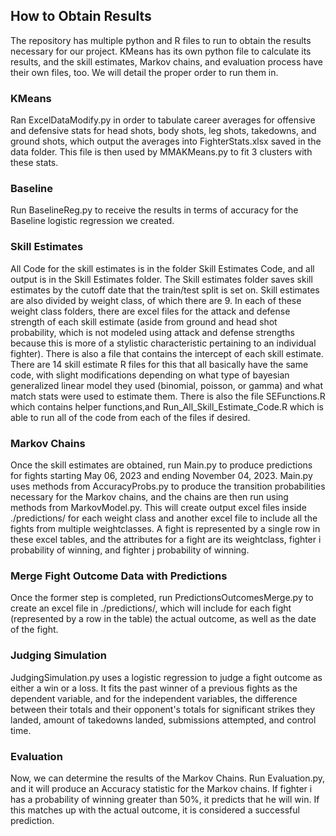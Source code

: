## How to Obtain Results
The repository has multiple python and R files to run to obtain the results necessary for our project. KMeans has its own python file to calculate its results, and the skill estimates, Markov chains, and evaluation process have their own files, too. We will detail the proper order to run them in.

### KMeans
Ran ExcelDataModify.py in order to tabulate career averages for offensive and defensive stats for head shots, body shots, leg shots, takedowns, and ground shots, which output the averages into FighterStats.xlsx saved in the data folder. This file is then used by MMAKMeans.py to fit 3 clusters with these stats.

### Baseline
Run BaselineReg.py to receive the results in terms of accuracy for the Baseline logistic regression we created.

### Skill Estimates
All Code for the skill estimates is in the folder Skill Estimates Code, and all output is in the Skill Estimates folder. The Skill estimates folder saves skill estimates by the cutoff date that the train/test split is set on. Skill estimates are also divided by weight class, of which there are 9. In each of these weight class folders, there are excel files for the attack and defense strength of each skill estimate (aside from ground and head shot probability, which is not modeled using attack and defense strengths because this is more of a stylistic characteristic pertaining to an individual fighter). There is also a file that contains the intercept of each skill estimate. There are 14 skill estimate R files for this that all basically have the same code, with slight modifications depending on what type of bayesian generalized linear model they used (binomial, poisson, or gamma) and what match stats were used to estimate them. There is also the file SEFunctions.R which contains helper functions,and Run_All_Skill_Estimate_Code.R which is able to run all of the code from each of the files if desired.

### Markov Chains
Once the skill estimates are obtained, run Main.py to produce predictions for fights starting May 06, 2023 and ending November 04, 2023. Main.py uses methods from AccuracyProbs.py to produce the transition probabilities necessary for the Markov chains, and the chains are then run using methods from MarkovModel.py. This will create output excel files inside ./predictions/ for each weight class and another excel file to include all the fights from multiple weightclasses. A fight is represented by a single row in these excel tables, and the attributes for a fight are its weightclass, fighter i probability of winning, and fighter j probability of winning.

### Merge Fight Outcome Data with Predictions
Once the former step is completed, run PredictionsOutcomesMerge.py to create an excel file in ./predictions/, which will include for each fight (represented by a row in the table) the actual outcome, as well as the date of the fight.

### Judging Simulation
JudgingSimulation.py uses a logistic regression to judge a fight outcome as either a win or a loss. It fits the past winner of a previous fights as the dependent variable, and for the independent variables, the difference between their totals and their opponent's totals for significant strikes they landed, amount of takedowns landed, submissions attempted, and control time.

### Evaluation
Now, we can determine the results of the Markov Chains. Run Evaluation.py, and it will produce an Accuracy statistic for the Markov chains. If fighter i has a probability of winning greater than 50%, it predicts that he will win. If this matches up with the actual outcome, it is considered a successful prediction.
